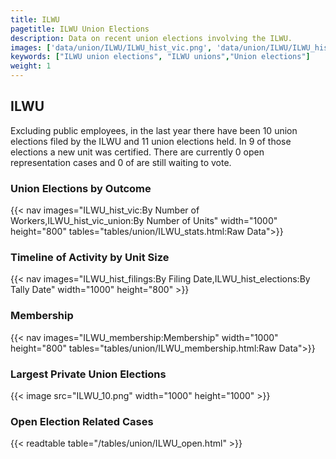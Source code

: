 ```yaml
---
title: ILWU
pagetitle: ILWU Union Elections
description: Data on recent union elections involving the ILWU.
images: ['data/union/ILWU/ILWU_hist_vic.png', 'data/union/ILWU/ILWU_hist_size.png', 'data/union/ILWU/ILWU_10.png']
keywords: ["ILWU union elections", "ILWU unions","Union elections"]
weight: 1
---
```

##  ILWU

Excluding public employees, in the last year there have been 10 union elections filed by the ILWU and 11 union elections held. In 9 of those elections a new unit was certified. There are currently 0 open representation cases and 0 of are still waiting to vote.

### Union Elections by Outcome
{{< nav images="ILWU_hist_vic:By Number of Workers,ILWU_hist_vic_union:By Number of Units" width="1000" height="800" tables="tables/union/ILWU_stats.html:Raw Data">}}

### Timeline of Activity by Unit Size
{{< nav images="ILWU_hist_filings:By Filing Date,ILWU_hist_elections:By Tally Date" width="1000" height="800" >}}

### Membership
{{< nav images="ILWU_membership:Membership" width="1000" height="800" tables="tables/union/ILWU_membership.html:Raw Data">}}

### Largest Private Union Elections
{{< image src="ILWU_10.png" width="1000" height="1000"  >}}

### Open Election Related Cases
{{< readtable table="/tables/union/ILWU_open.html" >}}

